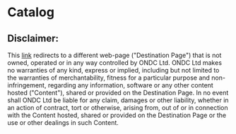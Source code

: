 # Catalog

## Disclaimer:

This [link](https://github.com/adya0109/cataloguing_products) redirects to a different web-page ("Destination Page") that is not owned, operated or in any way controlled by ONDC Ltd. ONDC Ltd makes no warranties of any kind, express or implied, including but not limited to the warranties of merchantability, fitness for a particular purpose and non-infringement, regarding any information, software or any other content hosted ("Content"), shared or provided on the Destination Page. In no event shall ONDC Ltd be liable for any claim, damages or other liability, whether in an action of contract, tort or otherwise, arising from, out of or in connection with the Content hosted, shared or provided on the Destination Page or the use or other dealings in such Content.
